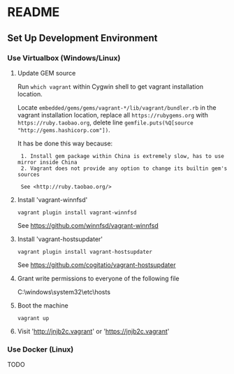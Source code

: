 README
======

## Set Up Development Environment

### Use Virtualbox (Windows/Linux)

1. Update GEM source

    Run `which vagrant` within Cygwin shell to get vagrant installation location.

    Locate `embedded/gems/gems/vagrant-*/lib/vagrant/bundler.rb` in the vagrant installation location, replace all `https://rubygems.org` with `https://ruby.taobao.org`, delete line `gemfile.puts(%Q[source "http://gems.hashicorp.com"])`.

    It has be done this way because:

        1. Install gem package within China is extremely slow, has to use mirror inside China
        2. Vagrant does not provide any option to change its builtin gem's sources

        See <http://ruby.taobao.org/>

2. Install 'vagrant-winnfsd'

    `vagrant plugin install vagrant-winnfsd`

    See <https://github.com/winnfsd/vagrant-winnfsd>

3. Install 'vagrant-hostsupdater'

    `vagrant plugin install vagrant-hostsupdater`

    See <https://github.com/cogitatio/vagrant-hostsupdater>

4. Grant write permissions to everyone of the following file

    C:\\windows\system32\etc\hosts

5. Boot the machine

    `vagrant up`

5. Visit 'http://jnjb2c.vagrant' or 'https://jnjb2c.vagrant'

### Use Docker (Linux)

TODO
